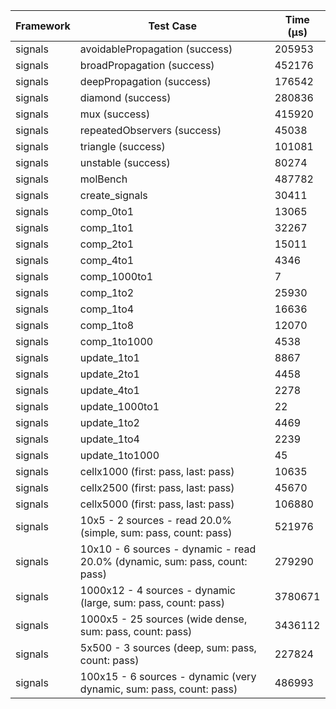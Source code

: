 | Framework | Test Case | Time (μs) |
| --- | --- | --- |
| signals | avoidablePropagation (success) | 205953 |
| signals | broadPropagation (success) | 452176 |
| signals | deepPropagation (success) | 176542 |
| signals | diamond (success) | 280836 |
| signals | mux (success) | 415920 |
| signals | repeatedObservers (success) | 45038 |
| signals | triangle (success) | 101081 |
| signals | unstable (success) | 80274 |
| signals | molBench | 487782 |
| signals | create_signals | 30411 |
| signals | comp_0to1 | 13065 |
| signals | comp_1to1 | 32267 |
| signals | comp_2to1 | 15011 |
| signals | comp_4to1 | 4346 |
| signals | comp_1000to1 | 7 |
| signals | comp_1to2 | 25930 |
| signals | comp_1to4 | 16636 |
| signals | comp_1to8 | 12070 |
| signals | comp_1to1000 | 4538 |
| signals | update_1to1 | 8867 |
| signals | update_2to1 | 4458 |
| signals | update_4to1 | 2278 |
| signals | update_1000to1 | 22 |
| signals | update_1to2 | 4469 |
| signals | update_1to4 | 2239 |
| signals | update_1to1000 | 45 |
| signals | cellx1000 (first: pass, last: pass) | 10635 |
| signals | cellx2500 (first: pass, last: pass) | 45670 |
| signals | cellx5000 (first: pass, last: pass) | 106880 |
| signals | 10x5 - 2 sources - read 20.0% (simple, sum: pass, count: pass) | 521976 |
| signals | 10x10 - 6 sources - dynamic - read 20.0% (dynamic, sum: pass, count: pass) | 279290 |
| signals | 1000x12 - 4 sources - dynamic (large, sum: pass, count: pass) | 3780671 |
| signals | 1000x5 - 25 sources (wide dense, sum: pass, count: pass) | 3436112 |
| signals | 5x500 - 3 sources (deep, sum: pass, count: pass) | 227824 |
| signals | 100x15 - 6 sources - dynamic (very dynamic, sum: pass, count: pass) | 486993 |
